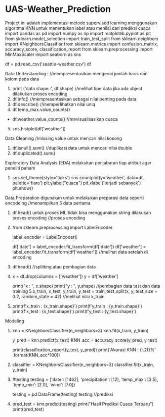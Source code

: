 # UAS-Weather_Prediction
Project ini adalah implementasi metode supervised learning menggunakan algoritma KNN untuk menentukan label atau menilai dari prediksi cuaca
import pandas as pd
import numpy as np
import matplotlib.pyplot as plt
from sklearn.model_selection import train_test_split
from sklearn.neighbors import KNeighborsClassifier
from sklearn.metrics import confusion_matrix, accuracy_score, classification_report
from sklearn.preprocessing import MinMaxScaler
import seaborn as sns

df = pd.read_csv('seattle-weather.csv')
df


Data Understanding :
//mempresentasikan mengenai jumlah baris dan kolom pada data
1. print ('data shape :', df.shape)
//melihat tipe data jika ada object dilakukan proses encoding
2. df.info()
//mempresentasikan sebagai nilai penting pada data
3. df.describe()
//memperlihatkan nilai uniq
4. df.temp_max.value_counts()
-  df.weather.value_counts()
//mevisualisasikan cuaca
5. sns.histplot(df['weather'])

Data Cleaning
//missing value untuk mencari nilai kosong
1. df.isnull().sum()
//duplikasi data untuk mencari nilai double
2. df.duplicated().sum()

Exploratory Data Analysis (EDA)
melakukan penjabaran tiap atribut agar peneliti paham
1. sns.set_theme(style='ticks')
	sns.countplot(y='weather', data=df, palette='flare')
	plt.ylabel("cuaca")
	plt.xlabel('terjadi sebanyak')
	plt.show()


Data Preparation
digunakan untuk melakukan preparasi data seperti encodeing
//menampilkan 5 data pertama
1. df.head()
untuk proses ML tidak bisa menggunakan string dilakukan proses encoding
//proses encoding
2. from sklearn.preprocessing import LabelEncoder

	label_encoder = LabelEncoder()

	df['date'] = label_encoder.fit_transform(df['date'])
	df['weather'] = label_encoder.fit_transform(df['weather'])
//melihat data setelah di encoding
3. df.head()
//splitting atau pembagian data
4. x = df.drop(columns = ['weather'])
	y = df['weather']

	print("x : ", x.shape)
	print("y : ", y.shape)
//pembagian data test dan data training
5.x_train, x_test, y_train, y_test = train_test_split(x, y, test_size = 0.2, random_state = 42)
//melihat nilai x_train
6. print(f'x_train : {x_train.shape}')
	print(f'y_train : {y_train.shape}')
	print(f'x_test : {x_test.shape}')
	print(f'y_test : {y_test.shape}')


Modeling
1. knn = KNeighborsClassifier(n_neighbors=3)
	knn.fit(x_train, y_train)

	y_pred = knn.predict(x_test)
	KNN_acc = accuracy_score(y_pred, y_test)

	print(classification_report(y_test, y_pred))
	print('Akurasi KNN : {:.2f}%' .format(KNN_acc*100))

2. classifier = KNeighborsClassifier(n_neighbors=3)
classifier.fit(x_train, y_train)

3. #testing
	testing = {'date': [1462],
           'precipitation': [12],
           'temp_max': [3.5],
           'temp_min': [2.0],
           'wind': [7.0]}

	testing = pd.DataFrame(testing)
	testing
//prediksi
4. pred_test = knn.predict(testing)
	print("Hasil Prediksi Cuaca Terbaru")
	print(pred_test)
